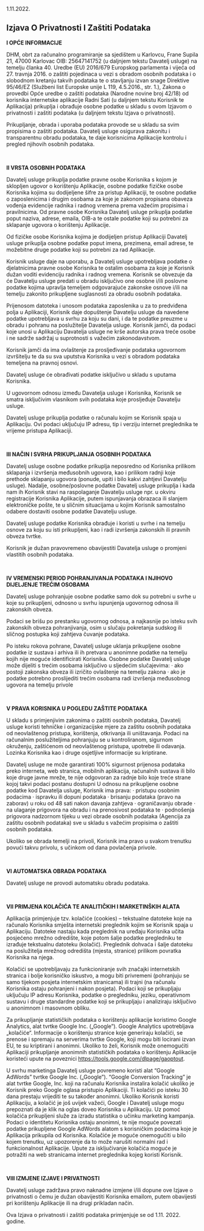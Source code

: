 1.11.2022.

Izjava O Privatnosti I Zaštiti Podataka
---------------------------------------

**I OPĆE INFORMACIJE**

DHM, obrt za računalno programiranje sa sjedištem u Karlovcu, Frane Supila 21, 47000 Karlovac OIB: 25647141752 (u daljnjem tekstu Davatelj usluge) na temelju članka 40. Uredbe (EU) 2016/679 Europskog parlamenta i vijeća od 27. travnja 2016. o zaštiti pojedinaca u vezi s obradom osobnih podataka i o slobodnom kretanju takvih podataka te o stavljanju izvan snage Direktive 95/46/EZ (Službeni list Europske unije L 119, 4.5.2016., str. 1.), Zakona o provedbi Opće uredbe o zaštiti podataka (Narodne novine broj 42/18) od korisnika internetske aplikacije Radni Sati (u daljnjem tekstu Korisnik te Aplikacija) prikuplja i obrađuje osobne podatke u skladu s ovom Izjavom o privatnosti i zaštiti podataka (u daljnjem tekstu Izjava o privatnosti).

Prikupljanje, obrada i uporaba podataka provode se u skladu sa svim propisima o zaštiti podataka. Davatelj usluge osigurava zakonitu i transparentnu obradu podataka, te daje korisnicima Aplikacije kontrolu i pregled njihovih osobnih podataka.

<br>

**II VRSTA OSOBNIH PODATAKA**

Davatelj usluge prikuplja podatke pravne osobe Korisnika s kojom je sklopljen ugovor o korištenju Aplikacije, osobne podatke fizičke osobe Korisnika kojima su dodijeljene šifre za pristup Aplikaciji, te osobne podatke o zaposlenicima i drugim osobama za koje je zakonom propisana obaveza vođenja evidencije radnika i radnog vremena prema važećim propisima i pravilnicima. Od pravne osobe Korisnika Davatelj usluge prikuplja podatke poput naziva, adrese, emaila, OIB-a te ostale podatke koji su potrebni za sklapanje ugovora o korištenju Aplikacije.

Od fizičke osobe Korisnika kojima je dodijeljen pristup Aplikaciji Davatelj usluge prikuplja osobne podatke poput imena, prezimena, email adrese, te možebitne druge podatke koji su potrebni za rad Aplikacije.

Korisnik usluge daje na uporabu, a Davatelj usluge upotrebljava podatke o djelatnicima pravne osobe Korisnika te ostalim osobama za koje je Korisnik dužan voditi evidenciju radnika i radnog vremena. Korisnik se obvezuje da će Davatelju usluge predati u obradu isključivo one osobne i/ili poslovne podatke kojima upravlja temeljem odgovarajuće zakonske osnove i/ili na temelju zakonito prikupljene suglasnosti za obradu osobnih podataka.

Prijenosom datoteka i unosom podataka zaposlenika u za to predviđena polja u Aplikaciji, Korisnik daje dopuštenje Davatelju usluge da navedene podatke upotrebljava u svrhu za koju su dani, i da te podatke preuzme u obradu i pohranu na poslužitelje Davatelja usluge. Korisnik jamči, da podaci koje unosi u Aplikaciju Davatelja usluge ne krše autorska prava treće osobe i ne sadrže sadržaj u suprotnosti s važećim zakonodavstvom.

Korisnik jamči da ima ovlaštenje za prosljeđivanje podataka ugovornom izvršitelju te da su sva uputstva Korisnika u vezi s obradom podataka temeljena na pravnoj osnovi.

Davatelj usluge će obrađivati podatke isključivo u skladu s uputama Korisnika.

U ugovornom odnosu između Davatelja usluge i Korisnika, Korisnik se smatra isključivim vlasnikom svih podataka koje prosljeđuje Davatelju usluge.

Davatelj usluge prikuplja podatke o računalu kojim se Korisnik spaja u Aplikaciju. Ovi podaci uključuju IP adresu, tip i verziju internet preglednika te vrijeme pristupa Aplikaciji.

<br>

**III NAČIN I SVRHA PRIKUPLJANJA OSOBNIH PODATAKA**

Davatelj usluge osobne podatke prikuplja neposredno od Korisnika prilikom sklapanja i izvršenja međusobnih ugovora, kao i prilikom radnji koje prethode sklapanju ugovora (ponude, upiti i bilo kakvi zahtjevi Davatelju usluge). Nadalje, osobne/poslovne podatke Davatelj usluge prikuplja i kada nam ih Korisnik stavi na raspolaganje Davatelju usluge npr. u okviru registracije Korisnika Aplikacije, putem ispunjavanja obrazaca ili slanjem elektroničke pošte, te u sličnim situacijama u kojim Korisnik samostalno odabere dostaviti osobne podatke Davatelju usluge.

Davatelj usluge podatke Korisnika obrađuje i koristi u svrhe i na temelju osnove za koju su isti prikupljeni, kao i radi izvršenja zakonskih ili pravnih obveza tvrtke.

Korisnik je dužan pravovremeno obavijestiti Davatelja usluge o promjeni vlastitih osobnih podataka.

<br>

**IV VREMENSKI PERIOD POHRANJIVANJA PODATAKA I NJIHOVO DIJELJENJE TREĆIM OSOBAMA**

Davatelj usluge pohranjuje osobne podatke samo dok su potrebni u svrhe u koje su prikupljeni, odnosno u svrhu ispunjenja ugovornog odnosa ili zakonskih obveza.

Podaci se brišu po prestanku ugovornog odnosa, a najkasnije po isteku svih zakonskih obveza pohranjivanja, osim u slučaju pokretanja sudskog ili sličnog postupka koji zahtjeva čuvanje podataka.

Po isteku rokova pohrane, Davatelj usluge uklanja prikupljene osobne podatke iz sustava i arhiva ili ih pretvara u anonimne podatke na temelju kojih nije moguće identificirati Korisnika.
Osobne podatke Davatelj usluge može dijeliti s trećim osobama isključivo u sljedećim slučajevima:
· ako postoji zakonska obveza ili izričito ovlaštenje na temelju zakona
· ako je podatke potrebno proslijediti trećim osobama radi izvršenja međusobnog ugovora na temelju privole

<br>

**V PRAVA KORISNIKA U POGLEDU ZAŠTITE PODATAKA**

U skladu s primjenjivim zakonima o zaštiti osobnih podataka, Davatelj usluge koristi tehničke i organizacijske mjere za zaštitu osobnih podataka od neovlaštenog pristupa, korištenja, otkrivanja ili uništavanja. Podaci na računalnim poslužiteljima pohranjuju se u kontroliranom, sigurnom okruženju, zaštićenom od neovlaštenog pristupa, upotrebe ili odavanja. Lozinka Korisnika kao i druge osjetljive informacije su kriptirane.

Davatelj usluge ne može garantirati 100% sigurnost prijenosa podataka preko interneta, web stranica, mobilnih aplikacija, računalnih sustava ili bilo koje druge javne mreže, te nije odgovoran za radnje bilo koje treće strane kojoj takvi podaci postanu dostupni
U odnosu na prikupljene osobne podatke kod Davatelja usluge, Korisnik ima prava:
· pristupu osobnim podacima
· ispravku ili dopuni podataka
· brisanju podataka (pravo na zaborav) u roku od 48 sati nakon davanja zahtjeva
· ograničavanju obrade
· na ulaganje prigovora na obradu i na prenosivost podataka te
· podnošenja prigovora nadzornom tijeku u vezi obrade osobnih podataka (Agencija za zaštitu osobnih podataka) sve u skladu s važećim propisima o zaštiti osobnih podataka.

Ukoliko se obrada temelji na privoli, Korisnik ima pravo u svakom trenutku povući takvu privolu, s učinkom od dana povlačenja privole.

<br>

**VI AUTOMATSKA OBRADA PODATAKA**

Davatelj usluge ne provodi automatsku obradu podataka.

<br>

**VII PRIMJENA KOLAČIĆA TE ANALITIČKIH I MARKETINŠKIH ALATA**

Aplikacija primjenjuje tzv. kolačiće (cookies) – tekstualne datoteke koje na računalo Korisnika smješta internetski preglednik kojim se Korisnik spaja u Aplikaciju. Datoteke nastaju kada preglednik na uređaju Korisnika učita posjećeno mrežno odredište, koje potom šalje podatke pregledniku te izrađuje tekstualnu datoteku (kolačić). Preglednik dohvaća i šalje datoteku na poslužitelja mrežnog odredišta (mjesta, stranice) prilikom povratka Korisnika na njega.

Kolačići se upotrebljavaju za funkcioniranje svih značajki internetskih stranica i bolje korisničko iskustvo, a mogu biti privremeni (pohranjuju se samo tijekom posjeta internetskim stranicama) ili trajni (na računalu Korisnika ostaju pohranjeni i nakon posjeta). Podaci koji se prikupljaju uključuju IP adresu Korisnika, podatke o pregledniku, jeziku, operativnom sustavu i druge standardne podatke koji se prikupljaju i analiziraju isključivo u anonimnom i masovnom obliku.

Za prikupljanje statističkih podataka o korištenju aplikacije koristimo Google Analytics, alat tvrtke Google Inc. („Google”). Google Analytics upotrebljava „kolačiće“. Informacije o korištenju stranice koje generiraju kolačići, se prenose i spremaju na serverima tvrtke Google, koji mogu biti locirani izvan EU, te su kriptirani i anonimni. Ukoliko to želi, Korisnik može onemogućiti Aplikaciji prikupljanje anonimnih statističkih podataka o korištenju Aplikacije koristeći upute na poveznici https://tools.google.com/dlpage/gaoptout.

U svrhu marketinga Davatelj usluge povremeno koristi alat “Google AdWords” tvrtke Google Inc. („Google”). “Google Conversion Tracking” je alat tvrtke Google, Inc. koji na računalu Korisnika instalira kolačić ukoliko je Korisnik preko Google oglasa pristupio Aplikaciji. Ti kolačići po isteku 30 dana prestaju vrijediti te su također anonimni. Ukoliko Korisnik koristi Aplikaciju, a kolačić je još uvijek važeći, Google i Davatelj usluge mogu prepoznati da je klik na oglas doveo Korisnika u Aplikaciju. Uz pomoć kolačića prikupljeni služe za izradu statistika o učinku marketing kampanja. Podaci o identitetu Korisnika ostaju anonimni, te nije moguće povezati podatke prikupljene Google AdWords alatom s korisničkim podacima koje je Aplikacija prikupila od Korisnika. Kolačiće je moguće onemogućiti u bilo kojem trenutku, uz upozorenje da to može narušiti normalni rad i funkcionalnost Aplikacije. Upute za isključivanje kolačića moguće je potražiti na web stranicama internet preglednika kojeg koristi Korisnik.

<br>

**VIII IZMJENE IZJAVE I PRIVATNOSTI**

Davatelj usluge zadržava pravo naknadne izmjene i/ili dopune ove Izjave o privatnosti o čemu je dužan obavijestiti Korisnika emailom, putem obavijesti pri korištenju Aplikacije ili na drugi prikladan način.

Ova Izjava o privatnosti i zaštiti podataka primjenjuje se od 1.11. 2022. godine.
